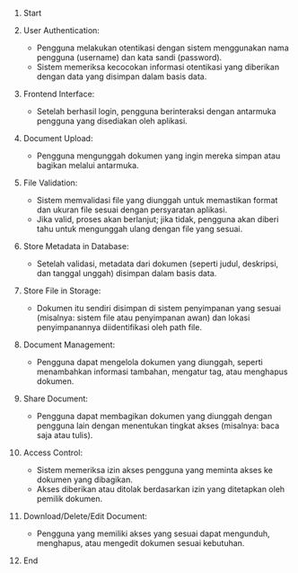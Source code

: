 1. Start

2. User Authentication:
   - Pengguna melakukan otentikasi dengan sistem menggunakan nama pengguna (username) dan kata sandi (password).
   - Sistem memeriksa kecocokan informasi otentikasi yang diberikan dengan data yang disimpan dalam basis data.

3. Frontend Interface:
   - Setelah berhasil login, pengguna berinteraksi dengan antarmuka pengguna yang disediakan oleh aplikasi.

4. Document Upload:
   - Pengguna mengunggah dokumen yang ingin mereka simpan atau bagikan melalui antarmuka.

5. File Validation:
   - Sistem memvalidasi file yang diunggah untuk memastikan format dan ukuran file sesuai dengan persyaratan aplikasi.
   - Jika valid, proses akan berlanjut; jika tidak, pengguna akan diberi tahu untuk mengunggah ulang dengan file yang sesuai.

6. Store Metadata in Database:
   - Setelah validasi, metadata dari dokumen (seperti judul, deskripsi, dan tanggal unggah) disimpan dalam basis data.

7. Store File in Storage:
   - Dokumen itu sendiri disimpan di sistem penyimpanan yang sesuai (misalnya: sistem file atau penyimpanan awan) dan lokasi penyimpanannya diidentifikasi oleh path file.

8. Document Management:
   - Pengguna dapat mengelola dokumen yang diunggah, seperti menambahkan informasi tambahan, mengatur tag, atau menghapus dokumen.

9. Share Document:
   - Pengguna dapat membagikan dokumen yang diunggah dengan pengguna lain dengan menentukan tingkat akses (misalnya: baca saja atau tulis).

10. Access Control:
    - Sistem memeriksa izin akses pengguna yang meminta akses ke dokumen yang dibagikan.
    - Akses diberikan atau ditolak berdasarkan izin yang ditetapkan oleh pemilik dokumen.

11. Download/Delete/Edit Document:
    - Pengguna yang memiliki akses yang sesuai dapat mengunduh, menghapus, atau mengedit dokumen sesuai kebutuhan.

12. End
